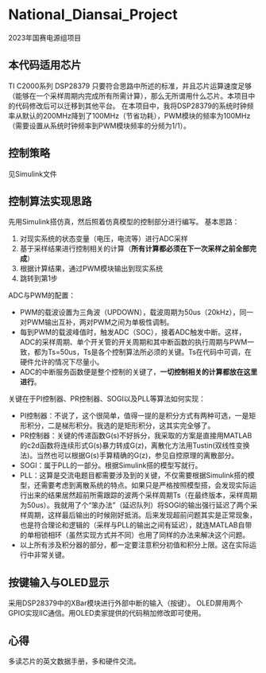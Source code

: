# National_Diansai_Project
2023年国赛电源组项目

## 本代码适用芯片
TI C2000系列 DSP28379
只要符合思路中所述的标准，并且芯片运算速度足够（能够在一个采样周期内完成所有所需计算），那么无所谓用什么芯片。本项目中的代码修改后可以迁移到其他平台。
在本项目中，我将DSP28379的系统时钟频率从默认的200MHz降到了100MHz（节省功耗），PWM模块的频率为100MHz（需要设置从系统时钟频率到PWM模块频率的分频为1/1）。

## 控制策略
见Simulink文件

## 控制算法实现思路
先用Simulink搭仿真，然后照着仿真模型的控制部分进行编写。
基本思路：
1. 对现实系统的状态变量（电压，电流等）进行ADC采样
2. 基于采样结果进行控制相关的计算（**所有计算都必须在下一次采样之前全部完成**）
3. 根据计算结果，通过PWM模块输出到现实系统
4. 跳转到第1步

ADC与PWM的配置：
- PWM的载波设置为三角波（UPDOWN），载波周期为50us（20kHz），同一对PWM输出互补，两对PWM之间为单极性调制。
- 每到PWM的载波峰值时，触发ADC（SOC），接着ADC触发中断。这样，ADC的采样周期、单个开关管的开关周期和其中断函数的执行周期与PWM一致，都为Ts=50us，Ts是各个控制算法所必须的关键。Ts在代码中可调，在硬件允许的情况下尽量小。
- ADC的中断服务函数便是整个控制的关键了，**一切控制相关的计算都放在这里进行**。

关键在于PI控制器、PR控制器、SOGI以及PLL等算法如何实现：
- PI控制器：不说了，这个很简单，值得一提的是积分方式有两种可选，一是矩形积分，二是梯形积分。我选的是矩形积分，这其实完全够了。
- PR控制器：关键的传递函数G(s)不好拆分，我采取的方案是直接用MATLAB的c2d函数将连续形式G(s)暴力转成G(z)，离散化方法用Tustin(双线性变换法)。当然也可以根据G(s)手算精确的G(z)，参见自控原理的离散部分。
- SOGI：属于PLL的一部分。根据Simulink搭的模型写就行。
- PLL：这算是交流电题目都需要涉及到的关键，不仅需要根据Simulink搭的模型，还需要考虑到离散系统的特点。如果只是严格按照模型搭，会发现实际运行出来的结果居然超前所需跟踪的波两个采样周期Ts（在最终版本，采样周期为50us）。我就用了个“笨办法”（延迟队列）将SOGI的输出强行延迟了两个采样周期，这样最后输出的时候刚好抵消。后来发现超前问题其实是正常现象，也是符合理论和逻辑的（采样与PLL的输出之间有延迟），就连MATLAB自带的单相锁相环（虽然实现方式并不同）也用了同样的办法来解决这个问题。
- 以上所有涉及积分器的部分，都一定要注意积分初值和积分上限。这在实际运行中非常关键。

## 按键输入与OLED显示
采用DSP28379中的XBar模块进行外部中断的输入（按键）。
OLED屏用两个GPIO实现IIC通信。用OLED卖家提供的代码稍加修改即可使用。

## 心得
多读芯片的英文数据手册，多和硬件交流。